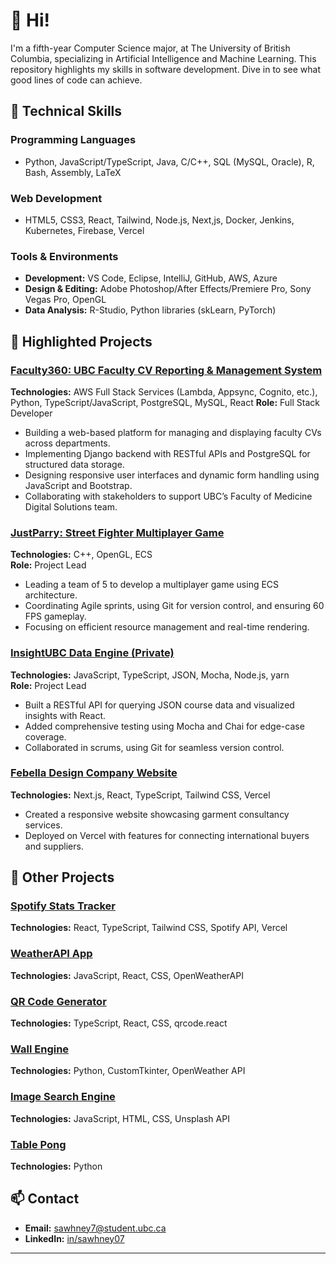 # 👋 Hi!

I'm a fifth-year Computer Science major, at The University of British Columbia, specializing in Artificial Intelligence and Machine Learning. This repository highlights my skills in software development. Dive in to see what good lines of code can achieve.

## 🚀 Technical Skills

### Programming Languages
- Python, JavaScript/TypeScript, Java, C/C++, SQL (MySQL, Oracle), R, Bash, Assembly, LaTeX

### Web Development
- HTML5, CSS3, React, Tailwind, Node.js, Next,js, Docker, Jenkins, Kubernetes, Firebase, Vercel

### Tools & Environments
- **Development:** VS Code, Eclipse, IntelliJ, GitHub, AWS, Azure
- **Design & Editing:** Adobe Photoshop/After Effects/Premiere Pro, Sony Vegas Pro, OpenGL
- **Data Analysis:** R-Studio, Python libraries (skLearn, PyTorch)

## 🌟 Highlighted Projects

### [Faculty360: UBC Faculty CV Reporting & Management System](https://github.com/fomdsadmin/FacultyCV)
**Technologies:** AWS Full Stack Services (Lambda, Appsync, Cognito, etc.), Python, TypeScript/JavaScript, PostgreSQL, MySQL, React
**Role:** Full Stack Developer

- Building a web-based platform for managing and displaying faculty CVs across departments.
- Implementing Django backend with RESTful APIs and PostgreSQL for structured data storage.
- Designing responsive user interfaces and dynamic form handling using JavaScript and Bootstrap.
- Collaborating with stakeholders to support UBC’s Faculty of Medicine Digital Solutions team.

### [JustParry: Street Fighter Multiplayer Game](https://github.com/sawhney07/JustParry)
**Technologies:** C++, OpenGL, ECS  
**Role:** Project Lead  

- Leading a team of 5 to develop a multiplayer game using ECS architecture.
- Coordinating Agile sprints, using Git for version control, and ensuring 60 FPS gameplay.
- Focusing on efficient resource management and real-time rendering.

### [InsightUBC Data Engine (Private)]()
**Technologies:** JavaScript, TypeScript, JSON, Mocha, Node.js, yarn  
**Role:** Project Lead  

- Built a RESTful API for querying JSON course data and visualized insights with React.
- Added comprehensive testing using Mocha and Chai for edge-case coverage.
- Collaborated in scrums, using Git for seamless version control.
  
### [Febella Design Company Website](https://febelladesign.com)
**Technologies:** Next.js, React, TypeScript, Tailwind CSS, Vercel  

- Created a responsive website showcasing garment consultancy services.
- Deployed on Vercel with features for connecting international buyers and suppliers.

## 🌟 Other Projects

### [Spotify Stats Tracker](https://github.com/sawhney07/spotify-stats-tracker)
**Technologies:** React, TypeScript, Tailwind CSS, Spotify API, Vercel  

### [WeatherAPI App](https://github.com/sawhney07/weather-API-JS)
**Technologies:** JavaScript, React, CSS, OpenWeatherAPI  

### [QR Code Generator](https://github.com/sawhney07/qr-code-gen)
**Technologies:** TypeScript, React, CSS, qrcode.react  

### [Wall Engine](https://github.com/sawhney07/wallengine_v1)
**Technologies:** Python, CustomTkinter, OpenWeather API  

### [Image Search Engine](https://github.com/sawhney07/image_search_engine_JS)
**Technologies:** JavaScript, HTML, CSS, Unsplash API  

### [Table Pong](https://github.com/sawhney07/tablePong)
**Technologies:** Python  


## 📫 Contact

- **Email:** sawhney7@student.ubc.ca  
- **LinkedIn:** [in/sawhney07](https://www.linkedin.com/in/sawhney07/)

---

